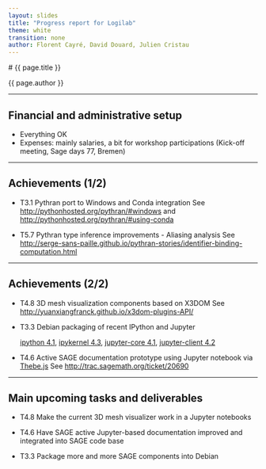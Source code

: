```yaml
---
layout: slides
title: "Progress report for Logilab"
theme: white
transition: none
author: Florent Cayré, David Douard, Julien Cristau
---
```


<section data-markdown data-separator="^---\n" data-separator-vertical="^--\n">
# {{ page.title }}

{{ page.author }}

---

## Financial and administrative setup

- Everything OK
- Expenses: mainly salaries, a bit for workshop participations (Kick-off meeting, Sage days 77, Bremen)

---

## Achievements (1/2)

- T3.1 Pythran port to Windows and Conda integration
  See http://pythonhosted.org/pythran/#windows and http://pythonhosted.org/pythran/#using-conda

- T5.7 Pythran type inference improvements - Aliasing analysis
  See http://serge-sans-paille.github.io/pythran-stories/identifier-binding-computation.html

---

## Achievements (2/2)

- T4.8 3D mesh visualization components based on X3DOM
  See http://yuanxiangfranck.github.io/x3dom-plugins-API/

- T3.3 Debian packaging of recent IPython and Jupyter

  [ipython 4.1](https://packages.qa.debian.org/i/ipython.html),
  [ipykernel 4.3](https://packages.qa.debian.org/i/ipykernel.html),
  [jupyter-core 4.1](https://packages.qa.debian.org/j/jupyter-core.html),
  [jupyter-client 4.2](https://packages.qa.debian.org/j/jupyter-client.html)

- T4.6 Active SAGE documentation prototype using Jupyter notebook via [Thebe.js](https://github.com/oreillymedia/thebe)
  See http://trac.sagemath.org/ticket/20690

---

## Main upcoming tasks and deliverables

- T4.8 Make the current 3D mesh visualizer work in a Jupyter notebooks

- T4.6 Have SAGE active Jupyter-based documentation improved and integrated into SAGE code base

- T3.3 Package more and more SAGE components into Debian

</section>
